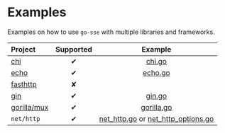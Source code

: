 # Examples

Examples on how to use `go-sse` with multiple libraries and frameworks.

| Project | Supported | Example |
|:--------|:---------:|:-------:|
| [chi](https://github.com/go-chi/chi)            | ✔ | [chi.go](https://github.com/alexandrevicenzi/go-sse/blob/master/_examples/chi.go) |
| [echo](https://github.com/labstack/echo)        | ✔ | [echo.go](https://github.com/alexandrevicenzi/go-sse/blob/master/_examples/echo.go) |
| [fasthttp](https://github.com/valyala/fasthttp) | ✘ | |
| [gin](https://github.com/gin-gonic/gin)         | ✔ | [gin.go](https://github.com/alexandrevicenzi/go-sse/blob/master/_examples/gin.go) |
| [gorilla/mux](https://github.com/gorilla/mux)   | ✔ | [gorilla.go](https://github.com/alexandrevicenzi/go-sse/blob/master/_examples/chi.go) |
| `net/http`                                      | ✔ | [net_http.go](https://github.com/alexandrevicenzi/go-sse/blob/master/_examples/net_http.go) or [net_http_options.go](https://github.com/alexandrevicenzi/go-sse/blob/master/_examples/net_http_options.go) |
